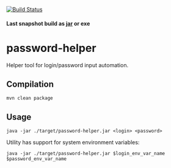 [![Build Status](https://travis-ci.org/Gendalfion/password-helper.svg?branch=master)](https://travis-ci.org/Gendalfion/password-helper)

#### Last snapshot build as [jar](https://gendalfion.github.io/password-helper/release.jar) or exe

# password-helper

Helper tool for login/password input automation.

## Compilation
    mvn clean package
    
## Usage
    java -jar ./target/password-helper.jar <login> <password>
    
Utility has support for system environment variables:
    
    java -jar ./target/password-helper.jar $login_env_var_name $password_env_var_name